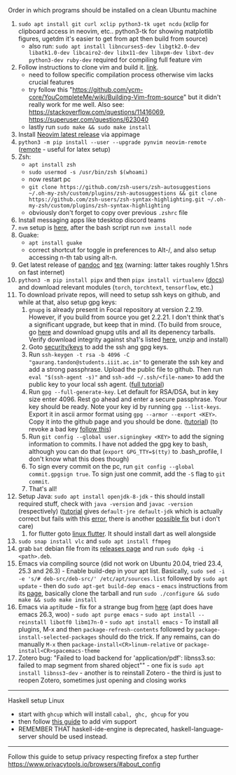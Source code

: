   Order in which programs should be installed on a clean Ubuntu machine
  
  1. `sudo apt install git curl xclip python3-tk uget ncdu` (xclip for clipboard access in neovim, etc.. python3-tk for showing matplotlib figures, ugetdm it's easier to get from apt then build from source)
      - also run: `sudo apt install libncurses5-dev libgtk2.0-dev libatk1.0-dev libcairo2-dev libx11-dev libxpm-dev libxt-dev python3-dev ruby-dev` required for compiling full feature vim
  2. Follow instructions to clone vim and build it. [link](https://www.vim.org/git.php). 
      - need to follow specific compilation process otherwise vim lacks crucial features
      - try follow this "https://github.com/ycm-core/YouCompleteMe/wiki/Building-Vim-from-source" but it didn't really work for me well. Also see: https://stackoverflow.com/questions/11416069, https://superuser.com/questions/623040
      - lastly run `sudo make && sudo make install`
  3. Install [Neovim latest release](https://github.com/neovim/neovim/releases/latest) via appimage
  4. `python3 -m pip install --user --upgrade pynvim neovim-remote` ([remote](https://github.com/mhinz/neovim-remote) - useful for latex setup)
  5. Zsh:
      - `apt install zsh`
      - `sudo usermod -s /usr/bin/zsh $(whoami)`
      - now restart pc
      - `git clone https://github.com/zsh-users/zsh-autosuggestions ~/.oh-my-zsh/custom/plugins/zsh-autosuggestions && git clone https://github.com/zsh-users/zsh-syntax-highlighting.git ~/.oh-my-zsh/custom/plugins/zsh-syntax-highlighting`
      - obviously don't forget to copy over previous `.zshrc` file
  6. Install messaging apps like tdesktop discord teams
  6. `nvm` setup is [here](https://github.com/nvm-sh/nvm#installing-and-updating), after the bash script run `nvm install node`
  7. Guake:
      - `apt install guake`
      - correct shortcut for toggle in preferences to Alt-/, and also setup accessing n-th tab using alt-n.
  8. Get latest release of [pandoc](https://github.com/jgm/pandoc/releases/latest) and [tex](https://www.tug.org/texlive/acquire-netinstall.html) (warning: latter takes roughly 1.5hrs on fast internet)
  9. `python3 -m pip install pipx` and then `pipx install virtualenv` ([docs](https://virtualenv.pypa.io/en/stable/installation.html)) and download relevant modules (`torch`, `torchtext`, `tensorflow`, etc.)
  10. To download private repos, will need to setup ssh keys on github, and while at that, also setup gpg keys:
      1. `gnupg` is already present in Focal repository at version 2.2.19. However, if you build from source you get 2.2.21. I don't think that's a significant upgrade, but keep that in mind. (To build from srouce, go [here](https://www.gnupg.org/download/) and download gnupg utils and all its depenency tarballs. Verify download integrity against sha1's listed [here](https://www.gnupg.org/download/integrity_check.html), unzip and install)
      2. Goto [security/keys](https://github.com/settings/keys) to add the ssh ang gpg keys.
      3. Run `ssh-keygen -t rsa -b 4096 -C "gaurang.tandon@students.iiit.ac.in"` to generate the ssh key and add a strong passphrase. Upload the public file to github. Then run `eval "$(ssh-agent -s)"` and `ssh-add ~/.ssh/<file-name>` to add the public key to your local ssh agent. ([full tutorial](https://docs.github.com/en/github/authenticating-to-github/generating-a-new-ssh-key-and-adding-it-to-the-ssh-agent))
      4. Run `gpg --full-generate-key`. Let default for RSA/DSA, but in key size enter 4096. Rest go ahead and enter a secure passphrase. Your key should be ready. Note your key id by running `gpg --list-keys`. Export it in ascii armor format using `gpg --armor --export <KEY>`. Copy it into the github page and you should be done. ([tutorial](https://docs.github.com/en/github/authenticating-to-github/generating-a-new-gpg-key)) (to revoke a bad key [follow this](https://superuser.com/questions/1526283/how-to-revoke-a-gpg-key-and-upload-in-gpg-server))
      5. Run `git config --global user.signingkey <KEY>` to add the signing information to commits. I have not added the gpg key to bash, although you can do that (`export GPG_TTY=$(tty)` to .bash_profile, I don't know what this does though)
      6. To sign every commit on the pc, run `git config --global commit.gpgsign true`. To sign just one commit, add the `-S` flag to `git commit`.
      7. That's all!
  11. Setup Java: `sudo apt install openjdk-8-jdk` - this should install required stuff, check with `java -version` and `javac -version` (respectively) ([tutorial](https://www.digitalocean.com/community/tutorials/how-to-install-java-with-apt-on-ubuntu-20-04) gives `default-jre default-jdk` which is actually correct but fails with this [error](https://stackoverflow.com/questions/55436585/), there is another [possible fix](https://stackoverflow.com/questions/47150410/failed-to-run-sdkmanager-list-with-java-9) but i don't care)
      1. for flutter goto [linux flutter](https://flutter.dev/docs/get-started/install/linux). It should install dart as well alongside
  12. `sudo snap install vlc` and `sudo apt install ffmpeg`
  13. grab `bat` debian file from its [releases page](https://github.com/sharkdp/bat/releases) and run `sudo dpkg -i <path>.deb`.
  14. Emacs via compiling source (did not work on Ubuntu 20.04, tried 23.4, 25.3 and 26.3)
    - Enable build-dep in your apt list. Basically, `sudo sed -i -e 's/# deb-src/deb-src/' /etc/apt/sources.list` followed by `sudo apt update`
    - then do `sudo apt-get build-dep emacs`
    - `emacs` instructions from its [page](https://www.gnu.org/software/emacs/download.html), basically clone the tarball and run `sudo ./configure && sudo make && sudo make install`
  15. Emacs via `apt`itude - fix for a strange bug from [here](https://askubuntu.com/questions/1237698/emacs-installation-fails-on-ubuntu-20-04) (apt does have emacs 26.3, woo)
    - `sudo apt purge emacs`
    - `sudo apt install --reinstall libotf0 libm17n-0`
    - `sudo apt install emacs`
    - To install all plugins, M-x and then `package-refresh-contents` followed by `package-install-selected-packages` should do the trick. If any remains, can do manually `M-x` then `package-install<CR>linum-relative` or `package-install<CR>spacemacs-theme`
  15. Zotero bug: "Failed to load backend for 'application/pdf': libnss3.so: failed to map segment from shared object""
    - one fix is `sudo apt install libnss3-dev`
    - another is to reinstall Zotero
    - the third is just to reopen Zotero, sometimes just opening and closing works

-------

Haskell setup Linux

- start with `ghcup` which will install `cabal, ghc, ghcup` for you
- then follow [this guide](http://marco-lopes.com/articles/Vim-and-Haskell-in-2019/) to add vim support
- REMEMBER THAT haskell-ide-engine is deprecated, haskell-language-server should be used instead.

-------

Follow this guide to setup privacy respecting firefox a step further https://www.privacytools.io/browsers/#about_config
